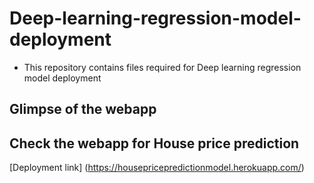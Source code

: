 # Deep-learning-regression-model-deployment
- This repository contains files required for Deep learning regression model deployment

## Glimpse of the webapp

## Check the webapp for House price prediction
[Deployment link] (https://housepricepredictionmodel.herokuapp.com/)
